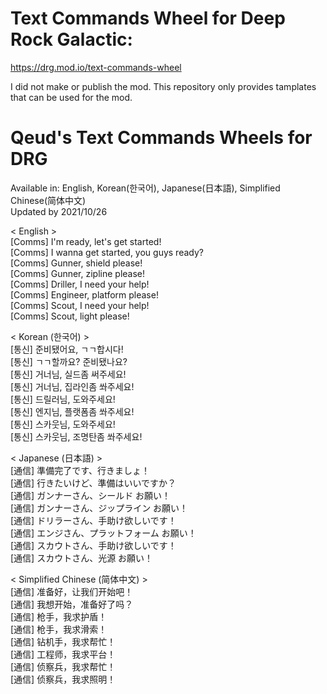 # Text Commands Wheel for Deep Rock Galactic: 
https://drg.mod.io/text-commands-wheel

I did not make or publish the mod.
This repository only provides tamplates that can be used for the mod.

# Qeud's Text Commands Wheels for DRG
Available in: English, Korean(한국어), Japanese(日本語), Simplified Chinese(简体中文)  
Updated by 2021/10/26

< English >  
[Comms] I'm ready, let's get started!  
[Comms] I wanna get started, you guys ready?  
[Comms] Gunner, shield please!  
[Comms] Gunner, zipline please!  
[Comms] Driller, I need your help!  
[Comms] Engineer, platform please!  
[Comms] Scout, I need your help!  
[Comms] Scout, light please!  

< Korean (한국어) >  
[통신] 준비됐어요, ㄱㄱ합시다!  
[통신] ㄱㄱ할까요? 준비됐나요?  
[통신] 거너님, 실드좀 써주세요!  
[통신] 거너님, 집라인좀 쏴주세요!  
[통신] 드릴러님, 도와주세요!  
[통신] 엔지님, 플랫폼좀 쏴주세요!  
[통신] 스카웃님, 도와주세요!  
[통신] 스카웃님, 조명탄좀 쏴주세요!

< Japanese (日本語) >  
[通信] 準備完了です、行きましょ！  
[通信] 行きたいけど、準備はいいですか？  
[通信] ガンナーさん、シールド お願い！  
[通信] ガンナーさん、ジップライン お願い！  
[通信] ドリラーさん、手助け欲しいです！  
[通信] エンジさん、プラットフォーム お願い！  
[通信] スカウトさん、手助け欲しいです！  
[通信] スカウトさん、光源 お願い！

< Simplified Chinese (简体中文) >  
[通信] 准备好，让我们开始吧！  
[通信] 我想开始，准备好了吗？  
[通信] 枪手，我求护盾！  
[通信] 枪手，我求滑索！  
[通信] 钻机手，我求帮忙！  
[通信] 工程师，我求平台！  
[通信] 侦察兵，我求帮忙！  
[通信] 侦察兵，我求照明！
